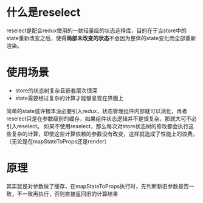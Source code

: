 
# 什么是reselect
reselect是配合redux使用的一款轻量级的状态选择库，目的在于当store中的state重新改变之后，使得**局部未改变的状态**不会因为整体的state变化而全部重新渲染。
# 使用场景
- store的状态树复杂且嵌套层次很深
- state需要经过复杂的计算才能够呈现在界面上

简单的state或许根本没必要引入redux，状态管理组件内部就可以消化，再者reselect只是在参数级别的缓存，如果组件状态逻辑并不是很复杂，那就大可不必引入reselect。
如果不使用reselect，那么每次对store状态树的修改都会执行这些复杂的计算，即使这些计算依赖的参数没有改变，这样就造成了性能上的浪费。（无论是在mapStateToProps还是render）
# 原理
其实就是对参数做了缓存，在mapStateToProps执行时，先判断新旧参数是否一致，不一致再执行，否则直接返回旧的计算结果